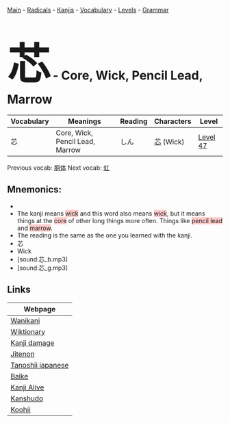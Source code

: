 <style> bigfont {font-size: 100px}</style>
[Main](../README.md) -
[Radicals](../radicals.md) -
[Kanjis](../kanjis.md) -
[Vocabulary](../vocabulary.md) -
[Levels](../levels.md) -
[Grammar](../grammar.md)
# <bigfont> 芯</bigfont> - Core, Wick, Pencil Lead, Marrow 

| Vocabulary | Meanings | Reading | Characters | Level |
| --- | --- | --- | --- | --- |
| 芯 | Core, Wick, Pencil Lead, Marrow | しん |  [芯](../kanjis/芯.md) (Wick) | [Level 47](../levels/wk_level47.md) |

Previous vocab: [胴体](胴体.md) Next vocab: [虹](虹.md) 

## Mnemonics:

* 
* The kanji means <span style="background-color:#ffcccb"> wick</span> and this word also means <span style="background-color:#ffcccb"> wick</span>, but it means things at the <span style="background-color:#ffcccb"> core</span> of other long things more often. Things like <span style="background-color:#ffcccb"> pencil lead</span> and <span style="background-color:#ffcccb"> marrow</span>.
* The reading is the same as the one you learned with the kanji.
* 芯
* Wick
* [sound:芯_b.mp3]
* [sound:芯_g.mp3]


## Links 

| Webpage |
| --- |
| [Wanikani          ](https://www.wanikani.com/kanji/芯) |
| [Wiktionary        ](https://en.wiktionary.org/wiki/芯) |
| [Kanji damage      ](http://www.kanjidamage.com/kanji/search?utf8=✓&q=芯) |
| [Jitenon           ](https://jitenon.com/kanji/芯) |
| [Tanoshii japanese ](https://www.tanoshiijapanese.com/dictionary/kanji.cfm?k=芯) |
| [Baike             ](https://baike.baidu.com/item/芯) |
| [Kanji Alive       ](https://app.kanjialive.com/芯) |
| [Kanshudo          ](https://www.kanshudo.com/searchmn?q=芯) |
| [Koohii            ](https://kanji.koohii.com/study/kanji/芯) |
